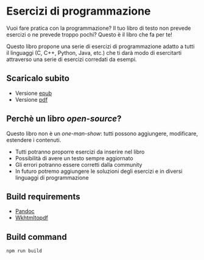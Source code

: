 # Esercizi di programmazione
Vuoi fare pratica con la programmazione? Il tuo libro di testo non prevede esercizi o ne prevede troppo pochi? Questo è il libro che fa per te!

Questo libro propone una serie di esercizi di programmazione adatto a tutti il linguaggi (C, C++, Python, Java, etc.) che ti darà modo di esercitarti attraverso una serie di esercizi corredati da esempi.

## Scaricalo subito
+ Versione [epub](https://github.com/lucavandro/Esercizi-di-programmazione/raw/master/esercizi-di-programmazione.epub)
+ Versione [pdf](https://github.com/lucavandro/Esercizi-di-programmazione/raw/master/esercizi-di-programmazione.pdf) 

## Perchè un libro *open-source*?
Questo libro non è un *one-man-show*: tutti possono aggiungere, modificare, estendere i contenuti.
- Tutti potranno proporre esercizi da inserire nel libro
- Possibilità di avere un testo sempre aggiornato
- Gli errori potranno essere corretti dalla community
- In futuro potremo aggiungere le soluzioni degli esercizi e in diversi linguaggi di programmazione


## Build requirements
* [Pandoc](https://pandoc.org)
* [Wkhtmltopdf](https://wkhtmltopdf.org/)

## Build command 
```
npm run build
```